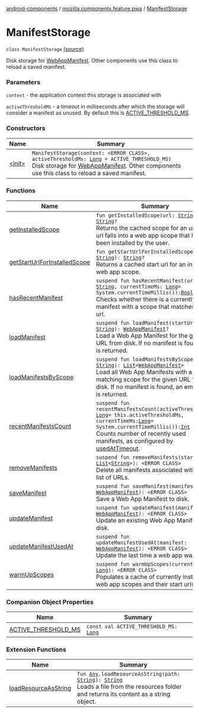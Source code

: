 [android-components](../../index.md) / [mozilla.components.feature.pwa](../index.md) / [ManifestStorage](./index.md)

# ManifestStorage

`class ManifestStorage` [(source)](https://github.com/mozilla-mobile/android-components/blob/master/components/feature/pwa/src/main/java/mozilla/components/feature/pwa/ManifestStorage.kt#L23)

Disk storage for [WebAppManifest](../../mozilla.components.concept.engine.manifest/-web-app-manifest/index.md). Other components use this class to reload a saved manifest.

### Parameters

`context` - the application context this storage is associated with

`activeThresholdMs` - a timeout in milliseconds after which the storage will consider a manifest
    as unused. By default this is [ACTIVE_THRESHOLD_MS](-a-c-t-i-v-e_-t-h-r-e-s-h-o-l-d_-m-s.md).

### Constructors

| Name | Summary |
|---|---|
| [&lt;init&gt;](-init-.md) | `ManifestStorage(context: <ERROR CLASS>, activeThresholdMs: `[`Long`](https://kotlinlang.org/api/latest/jvm/stdlib/kotlin/-long/index.html)` = ACTIVE_THRESHOLD_MS)`<br>Disk storage for [WebAppManifest](../../mozilla.components.concept.engine.manifest/-web-app-manifest/index.md). Other components use this class to reload a saved manifest. |

### Functions

| Name | Summary |
|---|---|
| [getInstalledScope](get-installed-scope.md) | `fun getInstalledScope(url: `[`String`](https://kotlinlang.org/api/latest/jvm/stdlib/kotlin/-string/index.html)`): `[`String`](https://kotlinlang.org/api/latest/jvm/stdlib/kotlin/-string/index.html)`?`<br>Returns the cached scope for an url if the url falls into a web app scope that has been installed by the user. |
| [getStartUrlForInstalledScope](get-start-url-for-installed-scope.md) | `fun getStartUrlForInstalledScope(scope: `[`String`](https://kotlinlang.org/api/latest/jvm/stdlib/kotlin/-string/index.html)`): `[`String`](https://kotlinlang.org/api/latest/jvm/stdlib/kotlin/-string/index.html)`?`<br>Returns a cached start url for an installed web app scope. |
| [hasRecentManifest](has-recent-manifest.md) | `suspend fun hasRecentManifest(url: `[`String`](https://kotlinlang.org/api/latest/jvm/stdlib/kotlin/-string/index.html)`, currentTimeMs: `[`Long`](https://kotlinlang.org/api/latest/jvm/stdlib/kotlin/-long/index.html)` = System.currentTimeMillis()): `[`Boolean`](https://kotlinlang.org/api/latest/jvm/stdlib/kotlin/-boolean/index.html)<br>Checks whether there is a currently used manifest with a scope that matches the url. |
| [loadManifest](load-manifest.md) | `suspend fun loadManifest(startUrl: `[`String`](https://kotlinlang.org/api/latest/jvm/stdlib/kotlin/-string/index.html)`): `[`WebAppManifest`](../../mozilla.components.concept.engine.manifest/-web-app-manifest/index.md)`?`<br>Load a Web App Manifest for the given URL from disk. If no manifest is found, null is returned. |
| [loadManifestsByScope](load-manifests-by-scope.md) | `suspend fun loadManifestsByScope(url: `[`String`](https://kotlinlang.org/api/latest/jvm/stdlib/kotlin/-string/index.html)`): `[`List`](https://kotlinlang.org/api/latest/jvm/stdlib/kotlin.collections/-list/index.html)`<`[`WebAppManifest`](../../mozilla.components.concept.engine.manifest/-web-app-manifest/index.md)`>`<br>Load all Web App Manifests with a matching scope for the given URL from disk. If no manifest is found, an empty list is returned. |
| [recentManifestsCount](recent-manifests-count.md) | `suspend fun recentManifestsCount(activeThresholdMs: `[`Long`](https://kotlinlang.org/api/latest/jvm/stdlib/kotlin/-long/index.html)` = this.activeThresholdMs, currentTimeMs: `[`Long`](https://kotlinlang.org/api/latest/jvm/stdlib/kotlin/-long/index.html)` = System.currentTimeMillis()): `[`Int`](https://kotlinlang.org/api/latest/jvm/stdlib/kotlin/-int/index.html)<br>Counts number of recently used manifests, as configured by [usedAtTimeout](#). |
| [removeManifests](remove-manifests.md) | `suspend fun removeManifests(startUrls: `[`List`](https://kotlinlang.org/api/latest/jvm/stdlib/kotlin.collections/-list/index.html)`<`[`String`](https://kotlinlang.org/api/latest/jvm/stdlib/kotlin/-string/index.html)`>): <ERROR CLASS>`<br>Delete all manifests associated with the list of URLs. |
| [saveManifest](save-manifest.md) | `suspend fun saveManifest(manifest: `[`WebAppManifest`](../../mozilla.components.concept.engine.manifest/-web-app-manifest/index.md)`): <ERROR CLASS>`<br>Save a Web App Manifest to disk. |
| [updateManifest](update-manifest.md) | `suspend fun updateManifest(manifest: `[`WebAppManifest`](../../mozilla.components.concept.engine.manifest/-web-app-manifest/index.md)`): <ERROR CLASS>`<br>Update an existing Web App Manifest on disk. |
| [updateManifestUsedAt](update-manifest-used-at.md) | `suspend fun updateManifestUsedAt(manifest: `[`WebAppManifest`](../../mozilla.components.concept.engine.manifest/-web-app-manifest/index.md)`): <ERROR CLASS>`<br>Update the last time a web app was used. |
| [warmUpScopes](warm-up-scopes.md) | `suspend fun warmUpScopes(currentTime: `[`Long`](https://kotlinlang.org/api/latest/jvm/stdlib/kotlin/-long/index.html)`): <ERROR CLASS>`<br>Populates a cache of currently installed web app scopes and their start urls. |

### Companion Object Properties

| Name | Summary |
|---|---|
| [ACTIVE_THRESHOLD_MS](-a-c-t-i-v-e_-t-h-r-e-s-h-o-l-d_-m-s.md) | `const val ACTIVE_THRESHOLD_MS: `[`Long`](https://kotlinlang.org/api/latest/jvm/stdlib/kotlin/-long/index.html) |

### Extension Functions

| Name | Summary |
|---|---|
| [loadResourceAsString](../../mozilla.components.support.test.file/kotlin.-any/load-resource-as-string.md) | `fun `[`Any`](https://kotlinlang.org/api/latest/jvm/stdlib/kotlin/-any/index.html)`.loadResourceAsString(path: `[`String`](https://kotlinlang.org/api/latest/jvm/stdlib/kotlin/-string/index.html)`): `[`String`](https://kotlinlang.org/api/latest/jvm/stdlib/kotlin/-string/index.html)<br>Loads a file from the resources folder and returns its content as a string object. |
